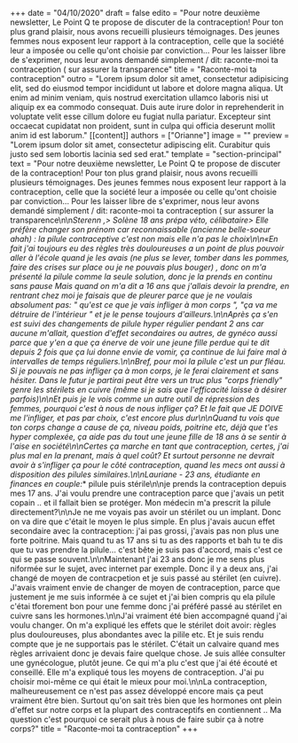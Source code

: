 +++
date = "04/10/2020"
draft = false
edito = "Pour notre deuxième newsletter, Le Point Q te propose de discuter de la contraception! Pour ton plus grand plaisir, nous avons recueilli plusieurs témoignages. Des jeunes femmes nous exposent leur rapport à la contraception, celle que la société leur a imposée ou celle qu'ont choisie par conviction… Pour les laisser libre de s'exprimer, nous leur avons demandé simplement / dit: raconte-moi ta contraception ( sur assurer la transparence"
title = "Raconte-moi ta contraception"
outro = "Lorem ipsum dolor sit amet, consectetur adipisicing elit, sed do eiusmod tempor incididunt ut labore et dolore magna aliqua. Ut enim ad minim veniam, quis nostrud exercitation ullamco laboris nisi ut aliquip ex ea commodo consequat. Duis aute irure dolor in reprehenderit in voluptate velit esse cillum dolore eu fugiat nulla pariatur. Excepteur sint occaecat cupidatat non proident, sunt in culpa qui officia deserunt mollit anim id est laborum."
[[content]]
authors = ["Orianne"]
image = ""
preview = "Lorem ipsum dolor sit amet, consectetur adipiscing elit. Curabitur quis justo sed sem lobortis lacinia sed sed erat."
template = "section-principal"
text = "Pour notre deuxième newsletter, Le Point Q te propose de discuter de la contraception! Pour ton plus grand plaisir, nous avons recueilli plusieurs témoignages. Des jeunes femmes nous exposent leur rapport à la contraception, celle que la société leur a imposée ou celle qu'ont choisie par conviction… Pour les laisser libre de s'exprimer, nous leur avons demandé simplement / dit: raconte-moi ta contraception ( sur assurer la transparence\n\n**Sterenn *,> Solène 18 ans prépa véto, célibataire> Elle préfère changer son prénom car reconnaissable (ancienne belle-soeur ahah)** : la pilule contraceptive c'est non mais elle n'a pas le choix\n\n«En fait j'ai toujours eu des règles très douloureuses a un point de plus pouvoir aller à l'école quand je les avais (ne plus se lever, tomber dans les pommes, faire des crises sur place ou je ne pouvais plus bouger) , donc on m'a présenté la pilule comme la seule solution, donc je la prends en continu sans pause Mais quand on m'a dit a 16 ans que j'allais devoir la prendre, en rentrant chez moi je faisais que de pleurer parce que je ne voulais absolument pas: \" _qu'est ce que je vais infliger à mon corps_ \", _\"ça va me détruire de l'intérieur_ \" et je le pense toujours d'ailleurs.\n\nAprès ça s'en est suivi des changements de pilule hyper régulier pendant 2 ans car aucune m'allait, question d'effet secondaires ou autres, de gynéco aussi parce que y'en a que ça énerve de voir une jeune fille perdue qui te dit depuis 2 fois que ça lui donne envie de vomir, ça continue de lui faire mal à intervalles de temps réguliers.\n\nBref, pour moi la pilule c'est un pur fléau. Si je pouvais ne pas infliger ça à mon corps, je le ferai clairement et sans hésiter. Dans le futur je partirai peut être vers un truc plus \"corps friendly\" genre les stérilets en cuivre (même si je sais que l'efficacité laisse à désirer parfois)\n\nEt puis je le vois comme un autre outil de répression des femmes, pourquoi c'est à nous de nous infliger ça? Et le fait que JE DOIVE me l'infliger, et pas par choix, c'est encore plus dur\n\nQuand tu vois que ton corps change a cause de ça, niveau poids, poitrine etc, déjà que t'es hyper complexée, ça aide pas du tout une jeune fille de 18 ans à se sentir à l'aise en société\n\nCertes ça marche en tant que contraception, certes, j'ai plus mal en la prenant, mais à quel coût? Et surtout personne ne devrait avoir à s'infliger ça pour le côté contraception, quand les mecs ont aussi à disposition des pilules similaires.\n\n**Lauriane - 23 ans, étudiante en finances en couple:** pilule puis stérile\n\nje prends la contraception depuis mes 17 ans. J'ai voulu prendre une contraception parce que j'avais un petit copain .. et il fallait bien se protéger. Mon médecin m'a prescrit la pilule directement?\n\nJe ne me voyais pas avoir un stérilet ou un implant. Donc on va dire que c'était le moyen le plus simple. En plus j'avais aucun effet secondaire avec la contraception: j'ai pas grossi, j'avais pas non plus une forte poitrine. Mais quand tu as 17 ans si tu as des rapports et bah tu te dis que tu vas prendre la pilule… c'est bête je suis pas d'accord, mais c'est ce qui se passe souvent.\n\nMaintenant j'ai 23 ans donc je me sens plus niformée sur le sujet, avec internet par exemple. Donc il y a deux ans, j'ai changé de moyen de contracpetion et je suis passé au stérilet (en cuivre). J'avais vraiment envie de changer de moyen de contraception, parce que justement je me suis informée à ce sujet et j'ai bien compris qu ela pilule c'étai tforement bon pour une femme donc j'ai préféré passé au stérilet en cuivre sans les hormones.\n\nJ'ai vraiment été bien accompagné quand j'ai voulu changer. On m'a expliqué les effets que le stérilet doit avoir: règles plus douloureuses, plus abondantes avec la pilile etc. Et je suis rendu compte que je ne supportais pas le stérilet. C'était un calvaire quand mes règles arrivaient donc je devais faire quelque chose. Je suis allée consulter une gynécologue, plutôt jeune. Ce qui m'a plu c'est que j'ai été écouté et conseillé. Elle m'a expliqué tous les moyens de contraception. J'ai pu choisir moi-même ce qui était le mieux pour moi.\n\nLa contraception, malheureusement ce n'est pas assez développé encore mais ça peut vraiment être bien. Surtout qu'on sait très bien que les hormones ont plein d'effet sur notre corps et la plupart des contraceptifs en contiennent .. Ma question c'est pourquoi ce serait plus à nous de faire subir ça à notre corps?"
title = "Raconte-moi ta contraception"
+++
